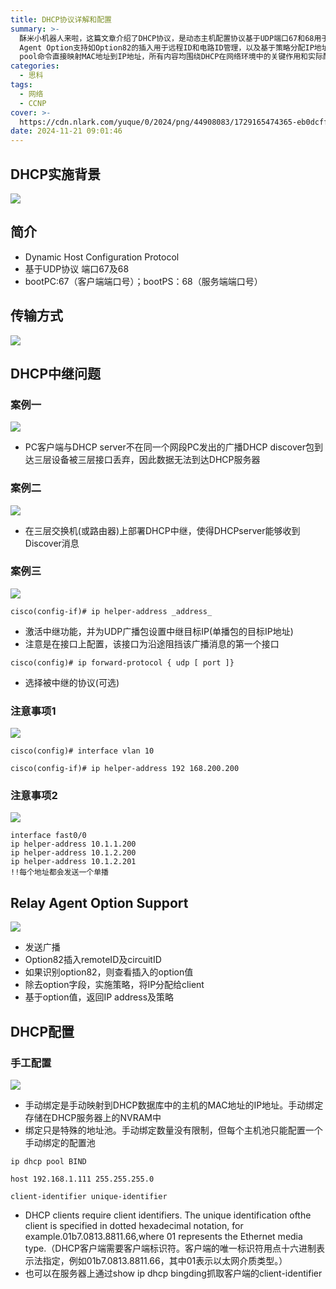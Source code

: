 ```yaml
---
title: DHCP协议详解和配置
summary: >-
  酥米小机器人来啦，这篇文章介绍了DHCP协议，是动态主机配置协议基于UDP端口67和68用于自动分配IP地址的核心内容，涵盖了实施背景、传输方式、DHCP中继问题如客户端与服务器不在同一网段时的广播转发障碍及Cisco设备上的中继配置命令，还涉及Relay
  Agent Option支持如Option82的插入用于远程ID和电路ID管理，以及基于策略分配IP地址的流程，并详细说明了手动绑定配置使用ip dhcp
  pool命令直接映射MAC地址到IP地址，所有内容均围绕DHCP在网络环境中的关键作用和实际配置示例展开，重点关注中继机制的处理策略以确保设备间通信无阻和地址分配效率。
categories:
  - 思科
tags:
  - 网络
  - CCNP
cover: >-
  https://cdn.nlark.com/yuque/0/2024/png/44908083/1729165474365-eb0dcff1-1d39-4423-8a7f-d50f6cccc494.png
date: 2024-11-21 09:01:46
---
```


<meta name="referrer" content="no-referrer" />

## DHCP实施背景
![](https://cdn.nlark.com/yuque/0/2024/png/44908083/1729165474365-eb0dcff1-1d39-4423-8a7f-d50f6cccc494.png)

## 简介
+ Dynamic Host Configuration Protocol
+ 基于UDP协议 端口67及68
+ bootPC:67（客户端端口号）；bootPS：68（服务端端口号）

## 传输方式
![](https://cdn.nlark.com/yuque/0/2024/png/44908083/1729166164894-3746dc53-16a4-4763-89f7-d07c779b2eae.png)

## DHCP中继问题
### 案例一
![](https://cdn.nlark.com/yuque/0/2024/png/44908083/1729498106851-c554df3c-3861-47ee-b981-06b274a46d00.png)

+ PC客户端与DHCP server不在同一个网段PC发出的广播DHCP discover包到达三层设备被三层接口丢弃，因此数据无法到达DHCP服务器

### 案例二
![](https://cdn.nlark.com/yuque/0/2024/png/44908083/1729498165849-924f9898-3555-4794-99e5-54ee26ea93f9.png)

+ 在三层交换机(或路由器)上部署DHCP中继，使得DHCPserver能够收到Discover消息

### 案例三
![](https://cdn.nlark.com/yuque/0/2024/jpeg/44908083/1729498256138-90c814b3-f678-4c44-8db8-3b81f95deabb.jpeg)

`cisco(config-if)# ip helper-address _address_`

+ 激活中继功能，并为UDP广播包设置中继目标IP(单播包的目标IP地址)
+ 注意是在接口上配置，该接口为沿途阻挡该广播消息的第一个接口

`cisco(config)# ip forward-protocol { udp [ port ]}`

+ 选择被中继的协议(可选)

### 注意事项1
![](https://cdn.nlark.com/yuque/0/2024/png/44908083/1729498637688-ede34ac4-38ae-472e-98e0-44d3c9108741.png)

`cisco(config)# interface vlan 10`

`cisco(config-if)# ip helper-address 192 168.200.200`

### 注意事项2
![](https://cdn.nlark.com/yuque/0/2024/png/44908083/1729498803330-8cc66a37-1efb-4664-8343-02bccde28ebf.png)

```plain
interface fast0/0
ip helper-address 10.1.1.200
ip helper-address 10.1.2.200
ip helper-address 10.1.2.201
!!每个地址都会发送一个单播
```

## Relay Agent Option Support
![](https://cdn.nlark.com/yuque/0/2024/png/44908083/1729498968783-22fd05b0-fe27-4135-ae7d-8748bb83d552.png)

+ 发送广播
+ Option82插入remoteID及circuitID
+ 如果识别option82，则查看插入的option值
+ 除去option字段，实施策略，将IP分配给client
+ 基于option值，返回IP address及策略

## DHCP配置
### 手工配置
![](https://cdn.nlark.com/yuque/0/2024/png/44908083/1729499528933-45786e82-4126-41d6-9cf8-54dc67e32103.png)

+ 手动绑定是手动映射到DHCP数据库中的主机的MAC地址的IP地址。手动绑定存储在DHCP服务器上的NVRAM中
+ 绑定只是特殊的地址池。手动绑定数量没有限制，但每个主机池只能配置一个手动绑定的配置池

`ip dhcp pool BIND`

`host 192.168.1.111 255.255.255.0`

`client-identifier unique-identifier`

+ DHCP clients require client identifiers. The unique identification ofthe client is specified in dotted hexadecimal notation, for example.01b7.0813.8811.66,where 01 represents the Ethernet media type.（DHCP客户端需要客户端标识符。客户端的唯一标识符用点十六进制表示法指定，例如01b7.0813.8811.66，其中01表示以太网介质类型。）
+ 也可以在服务器上通过show ip dhcp bingding抓取客户端的client-identifier